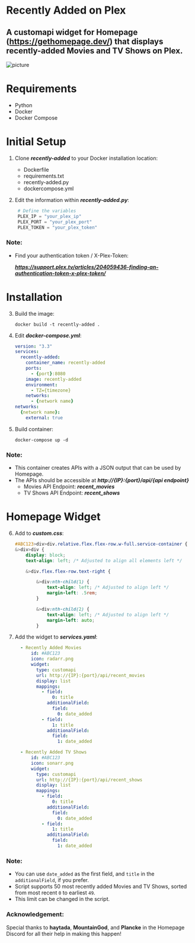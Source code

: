 # Recently Added on Plex

## A customapi widget for Homepage (https://gethomepage.dev/) that displays recently-added Movies and TV Shows on Plex.

![picture](https://i.imgur.com/umopaWL.png)

# Requirements
 - Python
 - Docker
 - Docker Compose

# Initial Setup
1. Clone _**recently-added**_ to your Docker installation location:
    - Dockerfile
    - requirements.txt
    - recently-added.py
    - dockercompose.yml

2. Edit the information within _**recently-added.py**_:

    ```python
     # Define the variables
     PLEX_IP = "your_plex_ip"
     PLEX_PORT = "your_plex_port"
     PLEX_TOKEN = "your_plex_token"
### Note: 
  - Find your authentication token / X-Plex-Token:

    _**https://support.plex.tv/articles/204059436-finding-an-authentication-token-x-plex-token/**_

# Installation
3. Build the image:

   <code>docker build -t recently-added .</code>

4. Edit _**docker-compose.yml**_:

    ```yaml
    version: "3.3"
    services:
      recently-added:
        container_name: recently-added
        ports:
          - {port}:8080
        image: recently-added
        environment:
          - TZ={timezone}
        networks:
          - {network name}
    networks:
      {network name}:
        external: true
5. Build container:

   <code>docker-compose up -d</code>

### Note:
- This container creates APIs with a JSON output that can be used by Homepage.
- The APIs should be accessible at _**http://{IP}:{port}/api/{api endpoint}**_
   - Movies API Endpoint: _**recent_movies**_
   - TV Shows API Endpoint: _**recent_shows**_

# Homepage Widget
6. Add to _**custom.css**_:

    ```css 
    #ABC123>div>div.relative.flex.flex-row.w-full.service-container {
    &>div>div {
        display: block;
        text-align: left; /* Adjusted to align all elements left */

        &>div.flex.flex-row.text-right {

            &>div:nth-child(1) {
                text-align: left; /* Adjusted to align left */
                margin-left: .5rem;
            }

            &>div:nth-child(2) {
                text-align: left; /* Adjusted to align left */
                margin-left: auto;
            }
7. Add the widget to _**services.yaml**_:

    ```yaml
      - Recently Added Movies
          id: #ABC123
          icon: radarr.png
          widget:
            type: customapi
            url: http://{IP}:{port}/api/recent_movies
            display: list
            mappings:
              - field:
                  0: title
                additionalField:
                  field:
                    0: date_added
              - field:
                  1: title
                additionalField:
                  field:
                    1: date_added

      - Recently Added TV Shows
          id: #ABC123
          icon: sonarr.png
          widget:
            type: customapi
            url: http://{IP}:{port}/api/recent_shows
            display: list
            mappings:
              - field:
                  0: title
                additionalField:
                  field:
                    0: date_added
              - field:
                  1: title
                additionalField:
                  field:
                    1: date_added
### Note:
  - You can use <code>date_added</code> as the first field, and <code>title</code> in the <code>additionalField</code>, if you prefer.
  - Script supports 50 most recently added Movies and TV Shows, sorted from most recent <code>0</code> to earliest <code>49</code>.
  - This limit can be changed in the script.

### Acknowledgement:
Special thanks to **haytada**, **MountainGod**, and **Plancke** in the Homepage Discord for all their help in making this happen! 